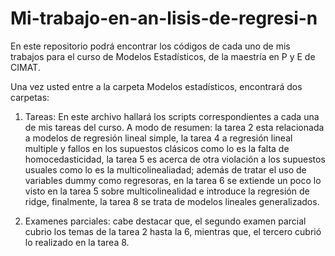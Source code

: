 # Mi-trabajo-en-an-lisis-de-regresi-n
En este repositorio podrá encontrar los códigos de cada uno de mis trabajos para el curso de Modelos Estadísticos, de la maestría en P y E de CIMAT.

Una vez usted entre a la carpeta Modelos estadísticos, encontrará dos carpetas: 
   1. Tareas: En este archivo hallará los scripts correspondientes a cada una de mis tareas del curso. A modo de resumen: la tarea 2 esta relacionada a modelos de regresión lineal simple, la tarea 4 a regresión lineal multiple y fallos en los supuestos clásicos como lo    es la falta de homocedasticidad, la tarea 5 es acerca de otra violación a los supuestos usuales como lo es la multicolinealiadad; además de tratar el uso de variables    dummy como regresoras, en la tarea 6 se extiende un poco lo visto en la tarea 5 sobre multicolinealidad e introduce la regresión de ridge, finalmente, la tarea 8 se      trata de    modelos lineales generalizados.
   
   2. Examenes parciales: cabe destacar que, el segundo examen parcial cubrio los temas de la tarea 2 hasta la 6, mientras que, el tercero cubrió lo realizado en la        tarea 8.

